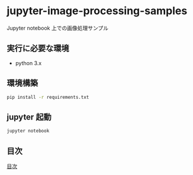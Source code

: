 # jupyter-image-processing-samples

Jupyter notebook 上での画像処理サンプル

## 実行に必要な環境

- python 3.x

## 環境構築

```bash
pip install -r requirements.txt
```

## jupyter 起動

```bash
jupyter notebook
```

## 目次

[目次]

[目次]: INDEX.md

